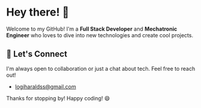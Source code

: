 # Hey there! 👋

Welcome to my GitHub! I'm a **Full Stack Developer** and **Mechatronic Engineer** who loves to dive into new technologies and create cool projects.

## 🤝 Let's Connect
I'm always open to collaboration or just a chat about tech. Feel free to reach out!
- [logiharaldss@gmail.com](mailto:logiharaldss@gmail.com)

Thanks for stopping by! Happy coding! 😄
<!---
logiharaldsson/logiharaldsson is a ✨ special ✨ repository because its `README.md` (this file) appears on your GitHub profile.
You can click the Preview link to take a look at your changes.
--->
